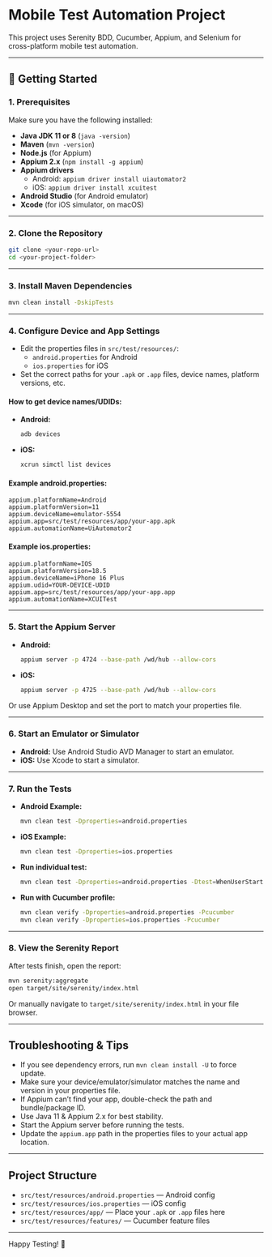 # Mobile Test Automation Project

This project uses Serenity BDD, Cucumber, Appium, and Selenium for cross-platform mobile test automation.

---

## 🚀 Getting Started

### 1. Prerequisites
Make sure you have the following installed:
- **Java JDK 11 or 8** (`java -version`)
- **Maven** (`mvn -version`)
- **Node.js** (for Appium)
- **Appium 2.x** (`npm install -g appium`)
- **Appium drivers**
  - Android: `appium driver install uiautomator2`
  - iOS: `appium driver install xcuitest`
- **Android Studio** (for Android emulator)
- **Xcode** (for iOS simulator, on macOS)

---

### 2. Clone the Repository
```sh
git clone <your-repo-url>
cd <your-project-folder>
```

---

### 3. Install Maven Dependencies
```sh
mvn clean install -DskipTests
```

---

### 4. Configure Device and App Settings
- Edit the properties files in `src/test/resources/`:
  - `android.properties` for Android
  - `ios.properties` for iOS
- Set the correct paths for your `.apk` or `.app` files, device names, platform versions, etc.

#### **How to get device names/UDIDs:**
- **Android:**
  ```sh
  adb devices
  ```
- **iOS:**
  ```sh
  xcrun simctl list devices
  ```

#### **Example android.properties:**
```
appium.platformName=Android
appium.platformVersion=11
appium.deviceName=emulator-5554
appium.app=src/test/resources/app/your-app.apk
appium.automationName=UiAutomator2
```

#### **Example ios.properties:**
```
appium.platformName=IOS
appium.platformVersion=18.5
appium.deviceName=iPhone 16 Plus
appium.udid=YOUR-DEVICE-UDID
appium.app=src/test/resources/app/your-app.app
appium.automationName=XCUITest
```

---

### 5. Start the Appium Server
- **Android:**
  ```sh
  appium server -p 4724 --base-path /wd/hub --allow-cors
  ```
- **iOS:**
  ```sh
  appium server -p 4725 --base-path /wd/hub --allow-cors
  ```
Or use Appium Desktop and set the port to match your properties file.

---

### 6. Start an Emulator or Simulator
- **Android:** Use Android Studio AVD Manager to start an emulator.
- **iOS:** Use Xcode to start a simulator.

---

### 7. Run the Tests
- **Android Example:**
  ```sh
  mvn clean test -Dproperties=android.properties
  ```
- **iOS Example:**
  ```sh
  mvn clean test -Dproperties=ios.properties
  ```
- **Run individual test:**
  ```sh
  mvn clean test -Dproperties=android.properties -Dtest=WhenUserStartAppStory
  ```
- **Run with Cucumber profile:**
  ```sh
  mvn clean verify -Dproperties=android.properties -Pcucumber
  mvn clean verify -Dproperties=ios.properties -Pcucumber
  ```

---

### 8. View the Serenity Report
After tests finish, open the report:
```sh
mvn serenity:aggregate
open target/site/serenity/index.html
```
Or manually navigate to `target/site/serenity/index.html` in your file browser.

---

## Troubleshooting & Tips
- If you see dependency errors, run `mvn clean install -U` to force update.
- Make sure your device/emulator/simulator matches the name and version in your properties file.
- If Appium can’t find your app, double-check the path and bundle/package ID.
- Use Java 11 & Appium 2.x for best stability.
- Start the Appium server before running the tests.
- Update the `appium.app` path in the properties files to your actual app location.

---

## Project Structure
- `src/test/resources/android.properties` — Android config
- `src/test/resources/ios.properties` — iOS config
- `src/test/resources/app/` — Place your `.apk` or `.app` files here
- `src/test/resources/features/` — Cucumber feature files

---

Happy Testing! 🚀 